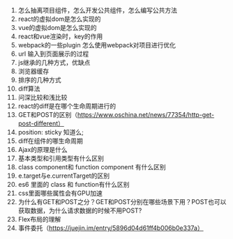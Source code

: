 1. 怎么抽离项目组件，怎么开发公共组件，怎么编写公共方法
2. react的虚拟dom是怎么实现的
3. vue的虚拟dom是怎么实现的
4. react和vue渲染时，key的作用
5. webpack的一些plugin 怎么使用webpack对项目进行优化
6. url 输入到页面展示的过程
7. js继承的几种方式，优缺点
8. 浏览器缓存
9. 排序的几种方式
10. diff算法
11. 问深比较和浅比较
12. react的diff是在哪个生命周期进行的
13. GET和POST的区别（https://www.oschina.net/news/77354/http-get-post-different）
14. position: sticky 知道么;
15. diff在组件的哪生命周期
16. Ajax的原理是什么
17. 基本类型和引用类型有什么区别
18. class component和 function component 有什么区别
19. e.target与e.currentTarget的区别
20. es6 里面的 class 和 function有什么区别
21. css里面哪些属性会有GPU加速
22. 为什么有GET和POST之分？GET和POST分别在哪些场景下用？POST也可以获取数据，为什么请求数据的时候不用POST?
23. Flex布局的理解
24. 事件委托（https://juejin.im/entry/5896d04d61ff4b006b0e337a）